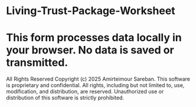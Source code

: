 # Living-Trust-Package-Worksheet

# This form processes data locally in your browser. No data is saved or transmitted.

All Rights Reserved
Copyright (c) 2025 Amirteimour Sareban.
This software is proprietary and confidential. All rights, including but not limited to, use, modification, and distribution, are reserved.
Unauthorized use or distribution of this software is strictly prohibited.


